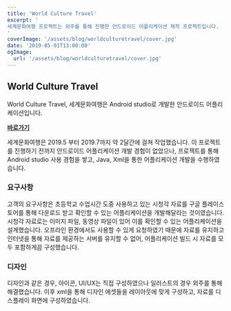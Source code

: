 ```yaml
---
title: 'World Culture Travel'
excerpt: '
세계문화여행 프로젝트는 외주를 통해 진행한 안드로이드 어플리케이션 제작 프로젝트입니다. 
'
coverImage: '/assets/blog/worldculturetravel/cover.jpg'
date: '2019-05-01T13:00:00'
ogImage:
  url: '/assets/blog/worldculturetravel/cover.jpg'
---
```


## World Culture Travel

World Culture Travel, 세계문화여행은 Android studio로 개발한 안드로이드 어플리케이션입니다.

**[바로가기](https://play.google.com/store/apps/details?id=com.e.worldct&hl=en_CA)**

세계문화여행은 2019.5 부터 2019.7까지 약 2달간에 걸쳐 작업했습니다. 이 프로젝트를 진행하기 전까지 안드로이드 어플리케이션 개발 경험이 없었으나, 프로젝트를 통해 Android studio 사용 경험을 쌓고, Java, Xml을 통한 어플리케이션 개발을 수행하였습니다.

### 요구사항

고객의 요구사항은 초등학교 수업시간 도중 사용하고 있는 시청각 자료를 구글 플레이스토어를 통해 다운로드 받고 확인할 수 있는 어플리케이션을 개발해달라는 것이였습니다. 시청각 자료로는 이미지 파일, 동영상 파일이 있어 이를 확인할 수 있는 어플리케이션을 설계했습니다. 오프라인 환경에서도 사용할 수 있게 요청하였기 때문에 자료를 유지하고 인터넷을 통해 자료를 제공하는 서버를 유지할 수 없어, 어플리케이션 빌드 시 자료를 모두 포함하게끔 구성했습니다.

### 디자인

디자인과 같은 경우, 아이콘, UI/UX는 직접 구성하였으나 일러스트의 경우 외주를 통해 해결했습니다. 이후 xml을 통해 디자인 에셋들을 레이아웃에 맞게 구성하고, 자료를 디스플레이 화면에 구성하였습니다.
